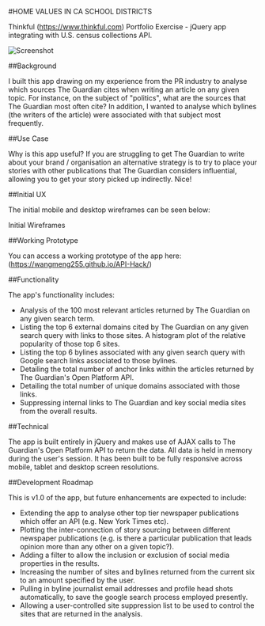 #HOME VALUES IN CA SCHOOL DISTRICTS

Thinkful (https://www.thinkful.com) Portfolio Exercise - jQuery app integrating with U.S. census collections API.

![Screenshot]("Screenshot")

##Background

I built this app drawing on my experience from the PR industry to analyse which sources The Guardian cites when writing an article on any given topic. For instance, on the subject of "politics", what are the sources that The Guardian most often cite? In addition, I wanted to analyse which bylines (the writers of the article) were associated with that subject most frequently.

##Use Case

Why is this app useful? If you are struggling to get The Guardian to write about your brand / organisation an alternative strategy is to try to place your stories with other publications that The Guardian considers influential, allowing you to get your story picked up indirectly. Nice!

##Initial UX

The initial mobile and desktop wireframes can be seen below:

Initial Wireframes

##Working Prototype

You can access a working prototype of the app here: (https://wangmeng255.github.io/API-Hack/)

##Functionality

The app's functionality includes:

* Analysis of the 100 most relevant articles returned by The Guardian on any given search term.
* Listing the top 6 external domains cited by The Guardian on any given search query with links to those sites.
A histogram plot of the relative popularity of those top 6 sites.
* Listing the top 6 bylines associated with any given search query with Google search links associated to those bylines.
* Detailing the total number of anchor links within the articles returned by The Guardian's Open Platform API.
* Detailing the total number of unique domains associated with those links.
* Suppressing internal links to The Guardian and key social media sites from the overall results.

##Technical

The app is built entirely in jQuery and makes use of AJAX calls to The Guardian's Open Platform API to return the data. All data is held in memory during the user's session. It has been built to be fully responsive across mobile, tablet and desktop screen resolutions.

##Development Roadmap

This is v1.0 of the app, but future enhancements are expected to include:

* Extending the app to analyse other top tier newspaper publications which offer an API (e.g. New York Times etc).
* Plotting the inter-connection of story sourcing between different newspaper publications (e.g. is there a particular publication that leads opinion more than any other on a given topic?).
* Adding a filter to allow the inclusion or exclusion of social media properties in the results.
* Increasing the number of sites and bylines returned from the current six to an amount specified by the user.
* Pulling in byline journalist email addresses and profile head shots automatically, to save the google search process employed presently.
* Allowing a user-controlled site suppression list to be used to control the sites that are returned in the analysis.